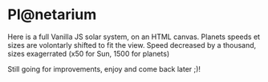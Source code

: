 # Pl@netarium

Here is a full Vanilla JS solar system, on an HTML canvas.
Planets speeds et sizes are volontarly shifted to fit the view.
Speed decreased by a thousand, sizes exagerrated (x50 for Sun, 1500 for planets)

Still going for improvements, enjoy and come back later ;)!